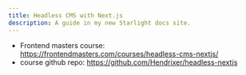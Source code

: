 ```yaml
---
title: Headless CMS with Next.js
description: A guide in my new Starlight docs site.
---
```


* Frontend masters course: <https://frontendmasters.com/courses/headless-cms-nextjs/>
* course github repo: <https://github.com/Hendrixer/headless-nextjs>